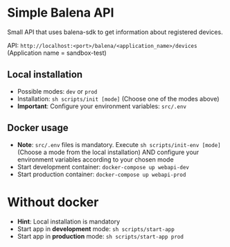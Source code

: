 # Simple Balena API
Small API that uses balena-sdk to get information about registered devices.

API: `http://localhost:<port>/balena/<application_name>/devices`
(Application name = sandbox-test)

## Local installation
* Possible modes: `dev` or `prod`
* Installation: `sh scripts/init [mode]` (Choose one of the modes above)
* **Important**: Configure your environment variables: `src/.env`

## Docker usage
* **Note**: `src/.env` files is mandatory. Execute `sh scripts/init-env [mode]` (Choose a mode from the local installation) AND configure your environment variables according to your chosen mode
* Start development container: `docker-compose up webapi-dev`
* Start production container: `docker-compose up webapi-prod`

# Without docker
* **Hint**: Local installation is mandatory
* Start app in **development** mode: `sh scripts/start-app`
* Start app in **production** mode: `sh scripts/start-app prod`